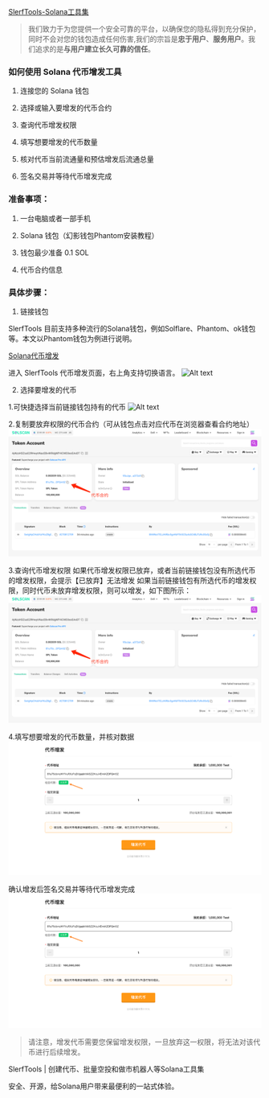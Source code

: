 [SlerfTools-Solana工具集](https://slerf.tools)

>我们致力于为您提供一个安全可靠的平台，以确保您的隐私得到充分保护，同时不会对您的钱包造成任何伤害,我们的宗旨是**忠于用户**、**服务用户**。我们追求的是**与用户建立长久可靠的信任**。


### 如何使用 Solana 代币增发工具
1. 连接您的 Solana 钱包

2. 选择或输入要增发的代币合约

3. 查询代币增发权限

4. 填写想要增发的代币数量

5. 核对代币当前流通量和预估增发后流通总量

6. 签名交易并等待代币增发完成

### 准备事项：
1. 一台电脑或者一部手机

2. Solana 钱包（幻影钱包Phantom安装教程）

3. 钱包最少准备 0.1 SOL

4. 代币合约信息

### 具体步骤：
1. 链接钱包

SlerfTools 目前支持多种流行的Solana钱包，例如Solflare、Phantom、ok钱包等。本文以Phantom钱包为例进行说明。

[Solana代币增发](https://slerf.tools/zh-cn/token-mint/solana)

进入 SlerfTools 代币增发页面，右上角支持切换语言。
![Alt text](./img/token-mint_1.jpg)

2. 选择要增发的代币

  1.可快捷选择当前链接钱包持有的代币
![Alt text](./img/token-mint_2.jpg)

  2.复制要放弃权限的代币合约（可从钱包点击对应代币在浏览器查看合约地址）
![Alt text](./img/token-mint_3.jpg)

  3.查询代币增发权限
如果代币增发权限已放弃，或者当前链接钱包没有所选代币的增发权限，会提示【已放弃】无法增发
如果当前链接钱包有所选代币的增发权限，同时代币未放弃增发权限，则可以增发，如下图所示：
![Alt text](./img/token-mint_3.jpg)

  4.填写想要增发的代币数量，并核对数据
![Alt text](./img/token-mint_4.jpg)

确认增发后签名交易并等待代币增发完成
![Alt text](./img/token-mint_4.jpg)

>请注意，增发代币需要您保留增发权限，一旦放弃这一权限，将无法对该代币进行后续增发。

SlerfTools | 创建代币、批量空投和做市机器人等Solana工具集

安全、开源，给Solana用户带来最便利的一站式体验。
